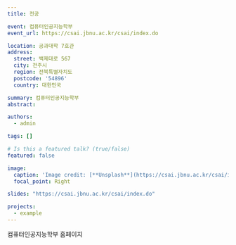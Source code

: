 ```yaml
---
title: 전공

event: 컴퓨터인공지능학부
event_url: https://csai.jbnu.ac.kr/csai/index.do

location: 공과대학 7호관
address:
  street: 백제대로 567
  city: 전주시
  region: 전북특별자치도
  postcode: '54896'
  country: 대한민국

summary: 컴퓨터인공지능학부
abstract: 

authors:
  - admin

tags: []

# Is this a featured talk? (true/false)
featured: false

image:
  caption: 'Image credit: [**Unsplash**](https://csai.jbnu.ac.kr/csai/index.do)'
  focal_point: Right

slides: "https://csai.jbnu.ac.kr/csai/index.do"

projects:
  - example
---
```


컴퓨터인공지능학부 홈페이지
